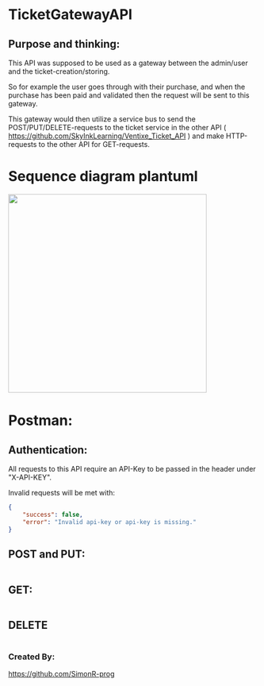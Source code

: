 # TicketGatewayAPI

## Purpose and thinking:

This API was supposed to be used as a gateway between the admin/user and the ticket-creation/storing. 

So for example the user goes through with their purchase, and when the purchase has been paid and validated then the request will be sent to this gateway. 

This gateway would then utilize a service bus to send the POST/PUT/DELETE-requests to the ticket service in the other API ( https://github.com/SkyInkLearning/Ventixe_Ticket_API ) and make HTTP-requests to the other API for GET-requests.

# Sequence diagram plantuml

<img src="https://github.com/user-attachments/assets/7e53239a-6069-4711-956e-a50d07885ad2" width="400">

# Postman:

## Authentication:

All requests to this API require an API-Key to be passed in the header under "X-API-KEY". 

Invalid requests will be met with:

```json
{
    "success": false,
    "error": "Invalid api-key or api-key is missing."
}
```

## POST and PUT: 


```json

```


## GET:


```json

```

## DELETE


```json

```



### Created By:

https://github.com/SimonR-prog

